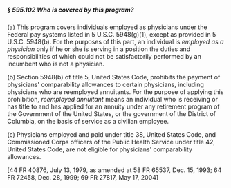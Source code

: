 ##### § 595.102 Who is covered by this program? #####

(a) This program covers individuals employed as physicians under the Federal pay systems listed in 5 U.S.C. 5948(g)(1), except as provided in 5 U.S.C. 5948(b). For the purposes of this part, an individual is *employed as a physician* only if he or she is serving in a position the duties and responsibilities of which could not be satisfactorily performed by an incumbent who is not a physician.

(b) Section 5948(b) of title 5, United States Code, prohibits the payment of physicians' comparability allowances to certain physicians, including physicians who are reemployed annuitants. For the purpose of applying this prohibition, *reemployed annuitant* means an individual who is receiving or has title to and has applied for an annuity under any retirement program of the Government of the United States, or the government of the District of Columbia, on the basis of service as a civilian employee.

(c) Physicians employed and paid under title 38, United States Code, and Commissioned Corps officers of the Public Health Service under title 42, United States Code, are not eligible for physicians' comparability allowances.

[44 FR 40876, July 13, 1979, as amended at 58 FR 65537, Dec. 15, 1993; 64 FR 72458, Dec. 28, 1999; 69 FR 27817, May 17, 2004]